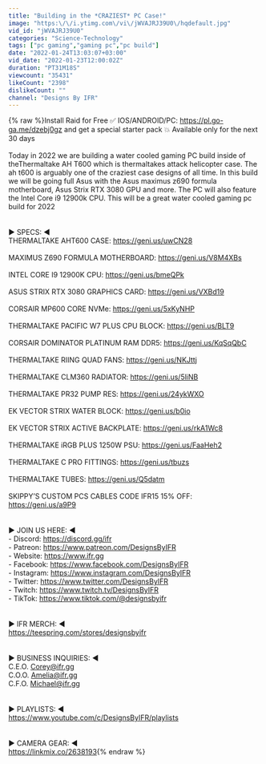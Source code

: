 ```yaml
---
title: "Building in the *CRAZIEST* PC Case!"
image: "https:\/\/i.ytimg.com\/vi\/jWVAJRJ39U0\/hqdefault.jpg"
vid_id: "jWVAJRJ39U0"
categories: "Science-Technology"
tags: ["pc gaming","gaming pc","pc build"]
date: "2022-01-24T13:03:07+03:00"
vid_date: "2022-01-23T12:00:02Z"
duration: "PT31M18S"
viewcount: "35431"
likeCount: "2398"
dislikeCount: ""
channel: "Designs By IFR"
---
```

{% raw %}Install Raid for Free ✅ IOS/ANDROID/PC: <a rel="nofollow" target="blank" href="https://pl.go-ga.me/dzebj0gz">https://pl.go-ga.me/dzebj0gz</a> and get a special starter pack 💥  Available only for the next 30 days<br /><br />Today in 2022 we are building a water cooled gaming PC build inside of theThermaltake AH T600 which is thermaltakes attack helicopter case. The ah t600 is arguably one of the craziest case designs of all time. In this build we will be going full Asus with the Asus maximus z690 formula motherboard, Asus Strix RTX 3080 GPU and more. The PC will also feature the Intel Core i9 12900k CPU. This will be a great water cooled gaming pc build for 2022<br /><br /><br />► SPECS: ◄<br />THERMALTAKE AHT600 CASE: <a rel="nofollow" target="blank" href="https://geni.us/uwCN28">https://geni.us/uwCN28</a><br /><br />MAXIMUS Z690 FORMULA MOTHERBOARD: <a rel="nofollow" target="blank" href="https://geni.us/V8M4XBs">https://geni.us/V8M4XBs</a><br /><br />INTEL CORE I9 12900K CPU: <a rel="nofollow" target="blank" href="https://geni.us/bmeQPk">https://geni.us/bmeQPk</a><br /><br />ASUS STRIX RTX 3080 GRAPHICS CARD: <a rel="nofollow" target="blank" href="https://geni.us/VXBd19">https://geni.us/VXBd19</a><br /><br />CORSAIR MP600 CORE NVMe: <a rel="nofollow" target="blank" href="https://geni.us/5xKyNHP">https://geni.us/5xKyNHP</a><br /><br />THERMALTAKE PACIFIC W7 PLUS CPU BLOCK: <a rel="nofollow" target="blank" href="https://geni.us/BLT9">https://geni.us/BLT9</a><br /><br />CORSAIR DOMINATOR PLATINUM RAM DDR5: <a rel="nofollow" target="blank" href="https://geni.us/KqSqQbC">https://geni.us/KqSqQbC</a><br /><br />THERMALTAKE RIING QUAD FANS: <a rel="nofollow" target="blank" href="https://geni.us/NKJttj">https://geni.us/NKJttj</a><br /><br />THERMALTAKE CLM360 RADIATOR: <a rel="nofollow" target="blank" href="https://geni.us/5liNB">https://geni.us/5liNB</a><br /><br />THERMALTAKE PR32 PUMP RES: <a rel="nofollow" target="blank" href="https://geni.us/24ykWXO">https://geni.us/24ykWXO</a><br /><br />EK VECTOR STRIX WATER BLOCK: <a rel="nofollow" target="blank" href="https://geni.us/b0io">https://geni.us/b0io</a><br /><br />EK VECTOR STRIX ACTIVE BACKPLATE: <a rel="nofollow" target="blank" href="https://geni.us/rkA1Wc8">https://geni.us/rkA1Wc8</a><br /><br />THERMALTAKE iRGB PLUS 1250W PSU: <a rel="nofollow" target="blank" href="https://geni.us/FaaHeh2">https://geni.us/FaaHeh2</a><br /><br />THERMALTAKE C PRO FITTINGS: <a rel="nofollow" target="blank" href="https://geni.us/tbuzs">https://geni.us/tbuzs</a><br /><br />THERMALTAKE TUBES: <a rel="nofollow" target="blank" href="https://geni.us/Q5datm">https://geni.us/Q5datm</a><br /><br />SKIPPY’S CUSTOM PCS CABLES CODE IFR15 15% OFF: <a rel="nofollow" target="blank" href="https://geni.us/a9P9">https://geni.us/a9P9</a><br /><br /><br />► JOIN US HERE: ◄<br />- Discord: <a rel="nofollow" target="blank" href="https://discord.gg/ifr">https://discord.gg/ifr</a><br />- Patreon: <a rel="nofollow" target="blank" href="https://www.patreon.com/DesignsByIFR">https://www.patreon.com/DesignsByIFR</a><br />- Website: <a rel="nofollow" target="blank" href="https://www.ifr.gg">https://www.ifr.gg</a><br />- Facebook: <a rel="nofollow" target="blank" href="https://www.facebook.com/DesignsByIFR">https://www.facebook.com/DesignsByIFR</a><br />- Instagram: <a rel="nofollow" target="blank" href="https://www.instagram.com/DesignsByIFR">https://www.instagram.com/DesignsByIFR</a><br />- Twitter: <a rel="nofollow" target="blank" href="https://www.twitter.com/DesignsByIFR">https://www.twitter.com/DesignsByIFR</a><br />- Twitch: <a rel="nofollow" target="blank" href="https://www.twitch.tv/DesignsByIFR">https://www.twitch.tv/DesignsByIFR</a><br />- TikTok: <a rel="nofollow" target="blank" href="https://www.tiktok.com/@designsbyifr">https://www.tiktok.com/@designsbyifr</a><br /><br /><br />► IFR MERCH: ◄<br /><a rel="nofollow" target="blank" href="https://teespring.com/stores/designsbyifr">https://teespring.com/stores/designsbyifr</a><br /><br /><br />►  BUSINESS INQUIRIES: ◄<br />C.E.O. Corey@ifr.gg<br />C.O.O. Amelia@ifr.gg<br />C.F.O. Michael@ifr.gg<br /><br /><br />► PLAYLISTS: ◄<br /><a rel="nofollow" target="blank" href="https://www.youtube.com/c/DesignsByIFR/playlists">https://www.youtube.com/c/DesignsByIFR/playlists</a><br /><br /><br />►   CAMERA GEAR: ◄<br /><a rel="nofollow" target="blank" href="https://linkmix.co/2638193">https://linkmix.co/2638193</a>{% endraw %}
